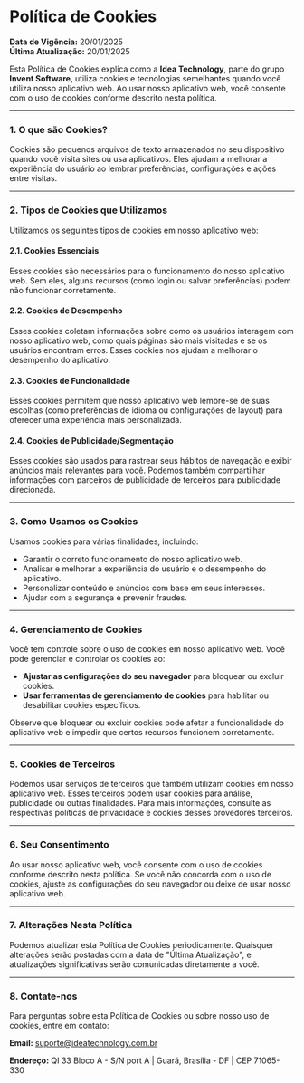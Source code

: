 # **Política de Cookies**

**Data de Vigência:** 20/01/2025  
**Última Atualização:** 20/01/2025

Esta Política de Cookies explica como a **Idea Technology**, parte do grupo **Invent Software**, utiliza cookies e tecnologias semelhantes quando você utiliza nosso aplicativo web. Ao usar nosso aplicativo web, você consente com o uso de cookies conforme descrito nesta política.

---

### **1. O que são Cookies?**  
Cookies são pequenos arquivos de texto armazenados no seu dispositivo quando você visita sites ou usa aplicativos. Eles ajudam a melhorar a experiência do usuário ao lembrar preferências, configurações e ações entre visitas.

---

### **2. Tipos de Cookies que Utilizamos**

Utilizamos os seguintes tipos de cookies em nosso aplicativo web:

#### **2.1. Cookies Essenciais**  
Esses cookies são necessários para o funcionamento do nosso aplicativo web. Sem eles, alguns recursos (como login ou salvar preferências) podem não funcionar corretamente.

#### **2.2. Cookies de Desempenho**  
Esses cookies coletam informações sobre como os usuários interagem com nosso aplicativo web, como quais páginas são mais visitadas e se os usuários encontram erros. Esses cookies nos ajudam a melhorar o desempenho do aplicativo.

#### **2.3. Cookies de Funcionalidade**  
Esses cookies permitem que nosso aplicativo web lembre-se de suas escolhas (como preferências de idioma ou configurações de layout) para oferecer uma experiência mais personalizada.

#### **2.4. Cookies de Publicidade/Segmentação**  
Esses cookies são usados para rastrear seus hábitos de navegação e exibir anúncios mais relevantes para você. Podemos também compartilhar informações com parceiros de publicidade de terceiros para publicidade direcionada.

---

### **3. Como Usamos os Cookies**  
Usamos cookies para várias finalidades, incluindo:  
- Garantir o correto funcionamento do nosso aplicativo web.  
- Analisar e melhorar a experiência do usuário e o desempenho do aplicativo.  
- Personalizar conteúdo e anúncios com base em seus interesses.  
- Ajudar com a segurança e prevenir fraudes.

---

### **4. Gerenciamento de Cookies**  
Você tem controle sobre o uso de cookies em nosso aplicativo web. Você pode gerenciar e controlar os cookies ao:  
- **Ajustar as configurações do seu navegador** para bloquear ou excluir cookies.  
- **Usar ferramentas de gerenciamento de cookies** para habilitar ou desabilitar cookies específicos.

Observe que bloquear ou excluir cookies pode afetar a funcionalidade do aplicativo web e impedir que certos recursos funcionem corretamente.

---

### **5. Cookies de Terceiros**  
Podemos usar serviços de terceiros que também utilizam cookies em nosso aplicativo web. Esses terceiros podem usar cookies para análise, publicidade ou outras finalidades. Para mais informações, consulte as respectivas políticas de privacidade e cookies desses provedores terceiros.

---

### **6. Seu Consentimento**  
Ao usar nosso aplicativo web, você consente com o uso de cookies conforme descrito nesta política. Se você não concorda com o uso de cookies, ajuste as configurações do seu navegador ou deixe de usar nosso aplicativo web.

---

### **7. Alterações Nesta Política**  
Podemos atualizar esta Política de Cookies periodicamente. Quaisquer alterações serão postadas com a data de "Última Atualização", e atualizações significativas serão comunicadas diretamente a você.

---

### **8. Contate-nos**  
Para perguntas sobre esta Política de Cookies ou sobre nosso uso de cookies, entre em contato:

**Email:** suporte@ideatechnology.com.br  

**Endereço:** QI 33 Bloco A - S/N port A | Guará, Brasília - DF | CEP 71065-330  
